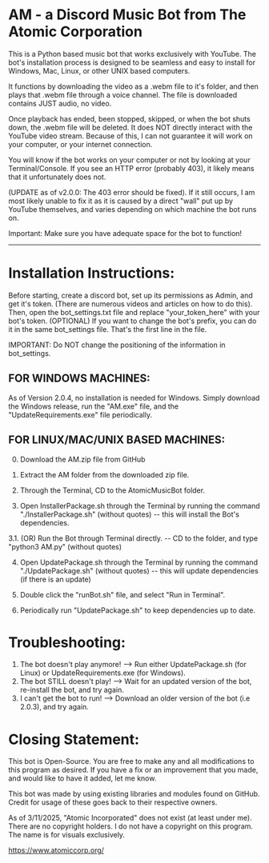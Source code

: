 AM - a Discord Music Bot from The Atomic Corporation
====================================

This is a Python based music bot that works exclusively with YouTube. The bot's installation process is designed to be seamless and easy to install for Windows, Mac, Linux, or other UNIX based computers.

It functions by downloading the video as a .webm file to it's folder, and then plays that .webm file through a voice channel. The file is downloaded contains JUST audio, no video.

Once playback has ended, been stopped, skipped, or when the bot shuts down, the .webm file will be deleted. It does NOT directly interact with the YouTube video stream. Because of this, I can not guarantee it will work on your computer, or your internet connection.

You will know if the bot works on your computer or not by looking at your Terminal/Console. If you see an HTTP error (probably 403), it likely means that it unfortunately does not.

(UPDATE as of v2.0.0: The 403 error should be fixed). If it still occurs, I am most likely unable to fix it as it is caused by a direct "wall" put up by YouTube themselves, and varies depending on which machine the bot runs on.

Important: Make sure you have adequate space for the bot to function!

____________________________________________________________________________


Installation Instructions:
==========================
Before starting, create a discord bot, set up its permissions as Admin, and get it's token. (There are numerous videos and articles on how to do this). Then, open the bot_settings.txt file and replace "your_token_here" with your bot's token. (OPTIONAL) If you want to change the bot's prefix, you can do it in the same bot_settings file. That's the first line in the file.

IMPORTANT: Do NOT change the positioning of the information in bot_settings.

FOR WINDOWS MACHINES:
---------------------
As of Version 2.0.4, no installation is needed for Windows. Simply download the Windows release, run the "AM.exe" file, and the "UpdateRequirements.exe" file periodically.


FOR LINUX/MAC/UNIX BASED MACHINES:
--------------------------------

0. Download the AM.zip file from GitHub

1. Extract the AM folder from the downloaded zip file.

2. Through the Terminal, CD to the AtomicMusicBot folder.

3. Open InstallerPackage.sh through the Terminal by running the command "./InstallerPackage.sh" (without quotes) -- this will install the Bot's dependencies.

3.1. (OR) Run the Bot through Terminal directly. -- CD to the folder, and type "python3 AM.py" (without quotes)

4. Open UpdatePackage.sh through the Terminal by running the command "./UpdatePackage.sh" (without quotes) -- this will update dependencies (if there is an update)

5. Double click the "runBot.sh" file, and select "Run in Terminal".

6. Periodically run "UpdatePackage.sh" to keep dependencies up to date.




Troubleshooting:
================
1. The bot doesn't play anymore! --> Run either UpdatePackage.sh (for Linux) or UpdateRequirements.exe (for Windows).
2. The bot STILL doesn't play! --> Wait for an updated version of the bot, re-install the bot, and try again.
3. I can't get the bot to run! --> Download an older version of the bot (i.e 2.0.3), and try again.



Closing Statement:
================
This bot is Open-Source. You are free to make any and all modifications to this program as desired. If you have a fix or an improvement that you made, and would like to have it added, let me know.

This bot was made by using existing libraries and modules found on GitHub. Credit for usage of these goes back to their respective owners.

As of 3/11/2025, "Atomic Incorporated" does not exist (at least under me). There are no copyright holders. I do not have a copyright on this program. The name is for visuals exclusively.

https://www.atomiccorp.org/
